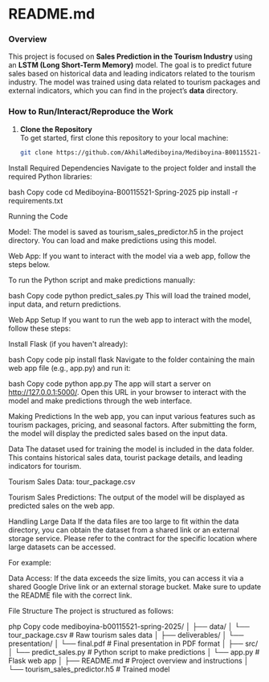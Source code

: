 # README.md

### Overview

This project is focused on **Sales Prediction in the Tourism Industry** using an **LSTM (Long Short-Term Memory)** model. The goal is to predict future sales based on historical data and leading indicators related to the tourism industry. The model was trained using data related to tourism packages and external indicators, which you can find in the project’s **data** directory.

### How to Run/Interact/Reproduce the Work

1. **Clone the Repository**  
   To get started, first clone this repository to your local machine:
   ```bash
   git clone https://github.com/AkhilaMediboyina/Mediboyina-B00115521-Spring-2025.git

Install Required Dependencies
Navigate to the project folder and install the required Python libraries:

bash
Copy code
cd Mediboyina-B00115521-Spring-2025
pip install -r requirements.txt

Running the Code

Model: The model is saved as tourism_sales_predictor.h5 in the project directory. You can load and make predictions using this model.

Web App: If you want to interact with the model via a web app, follow the steps below.

To run the Python script and make predictions manually:

bash
Copy code
python predict_sales.py
This will load the trained model, input data, and return predictions.

Web App Setup
If you want to run the web app to interact with the model, follow these steps:

Install Flask (if you haven't already):

bash
Copy code
pip install flask
Navigate to the folder containing the main web app file (e.g., app.py) and run it:

bash
Copy code
python app.py
The app will start a server on http://127.0.0.1:5000/. Open this URL in your browser to interact with the model and make predictions through the web interface.

Making Predictions
In the web app, you can input various features such as tourism packages, pricing, and seasonal factors. After submitting the form, the model will display the predicted sales based on the input data.

Data
The dataset used for training the model is included in the data folder. This contains historical sales data, tourist package details, and leading indicators for tourism.

Tourism Sales Data: tour_package.csv

Tourism Sales Predictions: The output of the model will be displayed as predicted sales on the web app.

Handling Large Data
If the data files are too large to fit within the data directory, you can obtain the dataset from a shared link or an external storage service. Please refer to the contract for the specific location where large datasets can be accessed.

For example:

Data Access: If the data exceeds the size limits, you can access it via a shared Google Drive link or an external storage bucket. Make sure to update the README file with the correct link.

File Structure
The project is structured as follows:

php
Copy code
mediboyina-b00115521-spring-2025/
│
├── data/
│   └── tour_package.csv               # Raw tourism sales data
│
├── deliverables/
│   └── presentation/
│       └── final.pdf                  # Final presentation in PDF format
│
├── src/
│   └── predict_sales.py               # Python script to make predictions
│   └── app.py                         # Flask web app
│
├── README.md                          # Project overview and instructions
│
└── tourism_sales_predictor.h5         # Trained model





